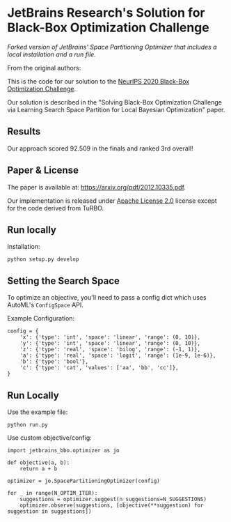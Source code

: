 # JetBrains Research's Solution for Black-Box Optimization Challenge

*Forked version of JetBrains' Space Partitioning Optimizer that includes a local installation and a run file.*

From the original authors:

This is the code for our solution to the [NeurIPS 2020 Black-Box Optimization Challenge](https://bbochallenge.com/).

Our solution is described in the "Solving Black-Box Optimization Challenge via Learning Search Space Partition for Local Bayesian Optimization" paper.

## Results

Our approach scored 92.509 in the finals and ranked 3rd overall!

## Paper & License

The paper is available at: https://arxiv.org/pdf/2012.10335.pdf.

Our implementation is released under [Apache License 2.0](./LICENSE) license except for the code derived from TuRBO.

## Run locally

Installation:

```
python setup.py develop
```

## Setting the Search Space

To optimize an objective, you'll need to pass a config dict which uses AutoML's `ConfigSpace` API.

Example Configuration:

```
config = {
    'x': {'type': 'int', 'space': 'linear', 'range': (0, 10)},
    'y': {'type': 'int', 'space': 'linear', 'range': (0, 10)},
    'z': {'type': 'real', 'space': 'bilog', 'range': (-1, 1)},
    'a': {'type': 'real', 'space': 'logit', 'range': (1e-9, 1e-6)},
    'b': {'type': 'bool'},
    'c': {'type': 'cat', 'values': ['aa', 'bb', 'cc']},
}
```

## Run Locally

Use the example file:

```
python run.py
```

Use custom objective/config:

```
import jetbrains_bbo.optimizer as jo

def objective(a, b):
    return a + b

optimizer = jo.SpacePartitioningOptimizer(config)

for _ in range(N_OPTIM_ITER):
    suggestions = optimizer.suggest(n_suggestions=N_SUGGESTIONS)
    optimizer.observe(suggestions, [objective(**suggestion) for suggestion in suggestions])

```
